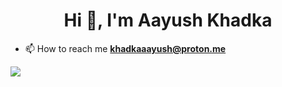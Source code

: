 <h1 align="center">Hi 👋, I'm Aayush Khadka</h1>

- 📫 How to reach me **khadkaaayush@proton.me**







[![](https://visitcount.itsvg.in/api?id=Aayush-khadka&label=Profile%20Views&color=12&icon=6&pretty=false)](https://visitcount.itsvg.in)



